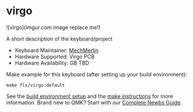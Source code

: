 # virgo

![virgo](imgur.com image replace me!)

A short description of the keyboard/project

* Keyboard Maintainer: [MechMerlin](https://github.com/yourusername)
* Hardware Supported: Virgo PCB
* Hardware Availability: GB TBD

Make example for this keyboard (after setting up your build environment):

    make flx/virgo:default

See the [build environment setup](https://docs.qmk.fm/#/getting_started_build_tools) and the [make instructions](https://docs.qmk.fm/#/getting_started_make_guide) for more information. Brand new to QMK? Start with our [Complete Newbs Guide](https://docs.qmk.fm/#/newbs).
